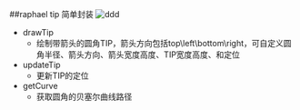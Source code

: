 ##raphael tip 简单封装
![ddd](http://missdora.net/raphael-tips-demo.png)

- drawTip
    - 绘制带箭头的圆角TIP，箭头方向包括top\left\bottom\right，可自定义圆角半径、箭头方向、箭头宽度高度、TIP宽度高度、和定位
- updateTip 
    - 更新TIP的定位
- getCurve
    - 获取圆角的贝塞尔曲线路径